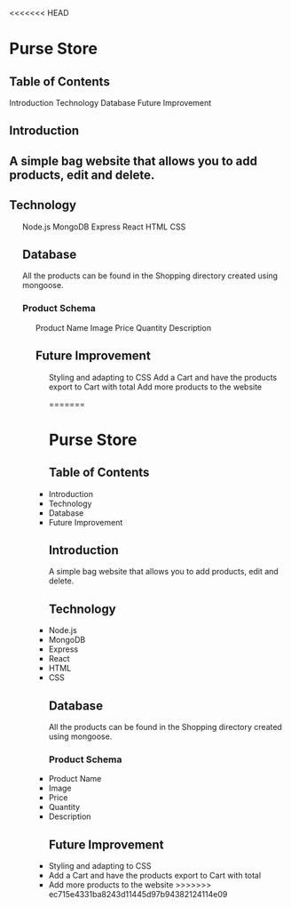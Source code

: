 <<<<<<< HEAD
<h1> Purse Store </h1>
<h2> Table of Contents </h2>
 </ul> 
Introduction
Technology
Database 
Future Improvement </ul>

<h2> Introduction <h2>
<p>A simple bag website that allows you to add products, edit and delete. </p>

<h2>Technology</h2>
<ul> 
Node.js 
MongoDB
Express
React
HTML
CSS
<h2> Database</h2>
<p>All the products can be found in the Shopping directory created using mongoose.
 <h3> Product Schema </h3>
 <ul>
 Product Name
 Image
 Price
 Quantity
 Description </lu>
 <h2> Future Improvement </h2>
 <ul>
 Styling and adapting to CSS
 Add a Cart and have the products export to Cart with total
 Add more products to the website
 
=======

<h1> Purse Store </h1>
<h2> Table of Contents </h2>
 
<li>Introduction
<li>Technology
<li>Database 
<li>Future Improvement 

<h2> Introduction </h2>

 A simple bag website that allows you to add products, edit and delete.

<h2>Technology</h2>
 
<li>Node.js 
<li>MongoDB
<li>Express
<li>React
<li>HTML
<li>CSS
<h2> Database</h2>
 All the products can be found in the Shopping directory created using mongoose.
 <h3> Product Schema </h3>

 <li> Product Name
 <li>Image
 <li>Price
 <li>Quantity
 <li>Description 
 
 <h2> Future Improvement </h2>

 <li>Styling and adapting to CSS
 <li>Add a Cart and have the products export to Cart with total
 <li>Add more products to the website
>>>>>>> ec715e4331ba8243d11445d97b94382124114e09
 
